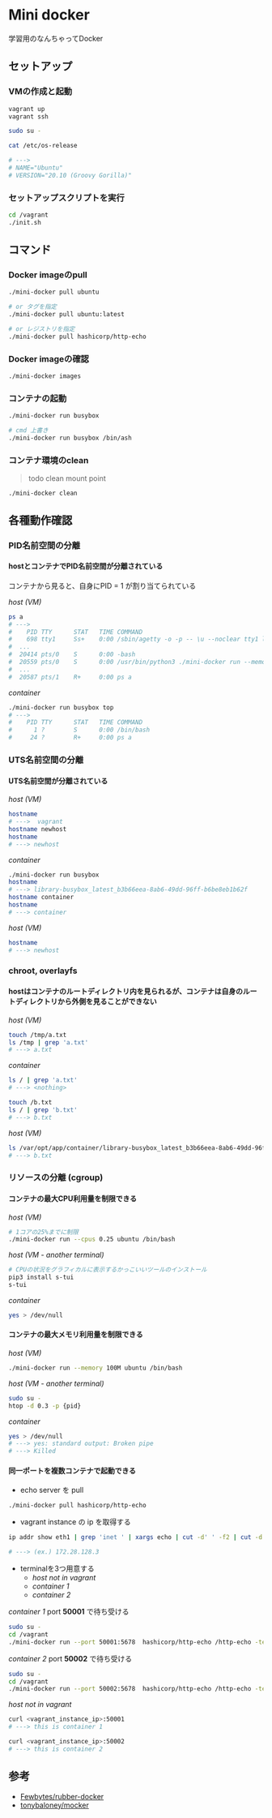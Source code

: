 # Mini docker
学習用のなんちゃってDocker

## セットアップ

### VMの作成と起動

```bash
vagrant up
vagrant ssh
```

```bash
sudo su -
```

```bash
cat /etc/os-release

# --->
# NAME="Ubuntu"
# VERSION="20.10 (Groovy Gorilla)" 
```

### セットアップスクリプトを実行
```bash
cd /vagrant
./init.sh
```

## コマンド
### Docker imageのpull

```bash
./mini-docker pull ubuntu

# or タグを指定
./mini-docker pull ubuntu:latest

# or レジストリを指定
./mini-docker pull hashicorp/http-echo
```

### Docker imageの確認

```bash
./mini-docker images
```

### コンテナの起動

```bash
./mini-docker run busybox

# cmd 上書き
./mini-docker run busybox /bin/ash
```

### コンテナ環境のclean

> todo clean mount point 

```
./mini-docker clean
```

## 各種動作確認

### PID名前空間の分離

#### hostとコンテナでPID名前空間が分離されている
コンテナから見ると、自身にPID = 1 が割り当てられている

*host (VM)*
```bash
ps a
# --->
#    PID TTY      STAT   TIME COMMAND
#    698 tty1     Ss+    0:00 /sbin/agetty -o -p -- \u --noclear tty1 linux
#  ...
#  20414 pts/0    S      0:00 -bash
#  20559 pts/0    S      0:00 /usr/bin/python3 ./mini-docker run --memory 100M ubuntu /bin/bash 
#  ...
#  20587 pts/1    R+     0:00 ps a
```

*container*
```bash
./mini-docker run busybox top
# --->
#    PID TTY      STAT   TIME COMMAND
#      1 ?        S      0:00 /bin/bash
#     24 ?        R+     0:00 ps a
```

### UTS名前空間の分離

#### UTS名前空間が分離されている

*host (VM)*
```bash
hostname
# --->  vagrant
hostname newhost
hostname
# ---> newhost
```

*container*
```bash
./mini-docker run busybox
hostname
# ---> library-busybox_latest_b3b66eea-8ab6-49dd-96ff-b6be8eb1b62f
hostname container
hostname
# ---> container
```

*host (VM)*
```bash
hostname
# ---> newhost
```

### chroot, overlayfs

#### hostはコンテナのルートディレクトリ内を見られるが、コンテナは自身のルートディレクトリから外側を見ることができない

*host (VM)*
```bash
touch /tmp/a.txt
ls /tmp | grep 'a.txt'
# ---> a.txt
```

*container*
```bash
ls / | grep 'a.txt'
# ---> <nothing>

touch /b.txt
ls / | grep 'b.txt'
# ---> b.txt
```

*host (VM)*
```bash
ls /var/opt/app/container/library-busybox_latest_b3b66eea-8ab6-49dd-96ff-b6be8eb1b62f/cow_rw/ | grep 'b.txt'
# ---> b.txt
```

### リソースの分離 (cgroup)

#### コンテナの最大CPU利用量を制限できる

*host (VM)*
```bash
# 1コアの25%までに制限
./mini-docker run --cpus 0.25 ubuntu /bin/bash
```

*host (VM - another terminal)*
```bash
# CPUの状況をグラフィカルに表示するかっこいいツールのインストール
pip3 install s-tui
s-tui
```

*container*
```bash
yes > /dev/null
```

#### コンテナの最大メモリ利用量を制限できる

*host (VM)*
```bash
./mini-docker run --memory 100M ubuntu /bin/bash
```

*host (VM - another terminal)*
```bash
sudo su -
htop -d 0.3 -p {pid}
```

*container*
```bash
yes > /dev/null
# ---> yes: standard output: Broken pipe
# ---> Killed
```

#### 同一ポートを複数コンテナで起動できる

- echo server を pull
```bash
./mini-docker pull hashicorp/http-echo
```

- vagrant instance の ip を取得する
```bash
ip addr show eth1 | grep 'inet ' | xargs echo | cut -d' ' -f2 | cut -d'/' -f1

# ---> (ex.) 172.28.128.3
```

- terminalを3つ用意する
    - *host not in vagrant*
    - *container 1*
    - *container 2*

*container 1* port **50001** で待ち受ける

```bash
sudo su -
cd /vagrant
./mini-docker run --port 50001:5678  hashicorp/http-echo /http-echo -text "this is container 1"
```

*container 2* port **50002** で待ち受ける

```bash
sudo su -
cd /vagrant
./mini-docker run --port 50002:5678  hashicorp/http-echo /http-echo -text "this is container 2"
```

*host not in vagrant*

```bash
curl <vagrant_instance_ip>:50001
# ---> this is container 1

curl <vagrant_instance_ip>:50002
# ---> this is container 2
```

## 参考
- [Fewbytes/rubber-docker](https://github.com/Fewbytes/rubber-docker)
- [tonybaloney/mocker](https://github.com/tonybaloney/mocker)